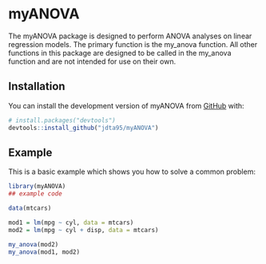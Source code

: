 
# myANOVA

<!-- badges: start -->
<!-- badges: end -->

The myANOVA package is designed to perform ANOVA analyses on linear regression models. The primary function is the my_anova function. All other functions in this package are designed to be called in the my_anova function and are not intended for use on their own.


## Installation

You can install the development version of myANOVA from [GitHub](https://github.com/jdta95/myANOVA) with:

``` r
# install.packages("devtools")
devtools::install_github("jdta95/myANOVA")
```

## Example

This is a basic example which shows you how to solve a common problem:

``` r
library(myANOVA)
## example code

data(mtcars)

mod1 = lm(mpg ~ cyl, data = mtcars)
mod2 = lm(mpg ~ cyl + disp, data = mtcars)

my_anova(mod2)
my_anova(mod1, mod2)
```

